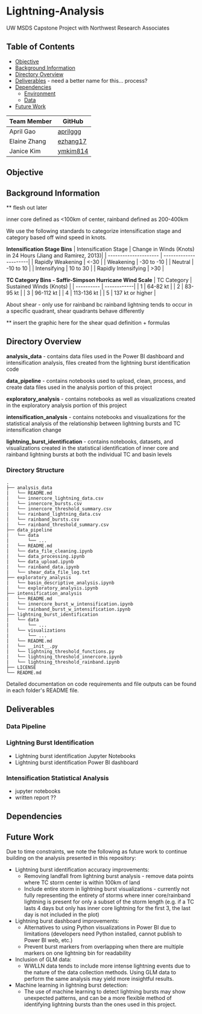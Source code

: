 # Lightning-Analysis
UW MSDS Capstone Project with Northwest Research Associates

## Table of Contents
* [Objective](#objective)
* [Background Information](#background)
* [Directory Overview](#directory-overview)
* [Deliverables](#deliverables) - need a better name for this... process?
* [Dependencies](#dependencies)
  * [Environment](#environment)
  * [Data](#data)
* [Future Work](#future-work)

| Team Member  | GitHub                                   |
|------------------|--------------------------------------|
| April Gao       | [aprilggg](https://github.com/aprilggg)|
| Elaine Zhang     | [ezhang17](https://github.com/ezhang17)|
| Janice Kim      | [ymkim814](https://github.com/ymkim814)|

<a id="objective"></a>

## Objective

<a id="background"></a>

## Background Information

** flesh out later

inner core defined as <100km of center, rainband defined as 200-400km

We use the following standards to categorize intensification stage and category based off wind speed in knots.

**Intensification Stage Bins**
| Intensification Stage | Change in Winds (Knots) in 24 Hours (Jiang and Ramirez, 2013)|
| --------------------- | ----------------------|
| Rapidly Weakening | <-30 |
| Weakening | -30 to -10 |
| Neutral | -10 to 10 |
| Intensifying | 10 to 30 |
| Rapidly Intensifying | >30 |

**TC Category Bins - Saffir-Simpson Hurricane Wind Scale**
| TC Category | Sustained Winds (Knots) |
|  ---------- | ------------|
| 1 | 64-82 kt |
| 2 | 83-95 kt |
| 3 | 96-112 kt |
| 4 | 113-136 kt |
| 5 | 137 kt or higher |

About shear - only use for rainband bc rainband lightning tends to occur in a specific quadrant, shear quadrants behave differently

** insert the graphic here for the shear quad definition + formulas

<a id="directory-overview"></a>

## Directory Overview
**analysis_data** - contains data files used in the Power BI dashboard and intensification analysis, files created from the lightning burst identification code

**data_pipeline** - contains notebooks used to upload, clean, process, and create data files used in the analysis portion of this project

**exploratory_analysis** - contains notebooks as well as visualizations created in the exploratory analysis portion of this project

**intensification_analysis** - contains notebooks and visualizations for the statistical analysis of the relationship between lightning bursts and TC intensification change

**lightning_burst_identification** - contains notebooks, datasets, and visualizations created in the statistical identification of inner core and rainband lightning bursts at both the individual TC and basin levels

### Directory Structure
```
.
├── analysis_data
|   └── README.md
|   └── innercore_lightning_data.csv
|   └── innercore_bursts.csv
|   └── innercore_threshold_summary.csv
|   └── rainband_lightning_data.csv
|   └── rainband_bursts.csv
|   └── rainband_threshold_summary.csv
├── data_pipeline
|   └── data
|       └── ...
|   └── README.md
|   └── data_file_cleaning.ipynb
|   └── data_processing.ipynb
|   └── data_upload.ipynb
|   └── rainband_data.ipynb
|   └── shear_data_file_log.txt
├── exploratory_analysis
|   └── basin_descriptive_analysis.ipynb
|   └── exploratory_analysis.ipynb
├── intensification_analysis
|   └── README.md
|   └── innercore_burst_w_intensification.ipynb
|   └── rainband_burst_w_intensification.ipynb
├── lightning_burst_identification
|   └── data
|       └── ...
|   └── visualizations
|       └── ...
|   └── README.md
|   └── __init__.py
|   └── lightning_threshold_functions.py
|   └── lightning_threshold_innercore.ipynb
|   └── lightning_threshold_rainband.ipynb
├── LICENSE
└── README.md
```

Detailed documentation on code requirements and file outputs can be found in each folder's README file.

<a id="deliverables"></a>

## Deliverables

### Data Pipeline

### Lightning Burst Identification
- Lightning burst identification Jupyter Notebooks
- Lightning burst identification Power BI dashboard

### Intensification Statistical Analysis
- jupyter notebooks
- written report ??

<a id="dependencies"></a>

## Dependencies

<a id="future-work"></a>

## Future Work
Due to time constraints, we note the following as future work to continue building on the analysis presented in this repository:
- Lightning burst identification accuracy improvements:
    - Removing landfall from lightning burst analysis - remove data points where TC storm center is within 100km of land
    - Include entire storm in lightning burst visualizations - currently not fully representing the entirety of storms where inner core/rainband lightning is present for only a subset of the storm length (e.g. if a TC lasts 4 days but only has inner core lightning for the first 3, the last day is not included in the plot)
- Lightning burst dashboard improvements:
    - Alternatives to using Python visualizations in Power BI due to limitations (developers need Python installed, cannot publish to Power BI web, etc.)
    - Prevent burst markers from overlapping when there are multiple markers on one lightning bin for readability
- Inclusion of GLM data:
    - WWLLN data tends to include more intense lightning events due to the nature of the data collection methods. Using GLM data to perform the same analysis may yield more insightful results.
- Machine learning in lightning burst detection:
    - The use of machine learning to detect lightning bursts may show unexpected patterns, and can be a more flexible method of identifying lightning bursts than the ones used in this project.